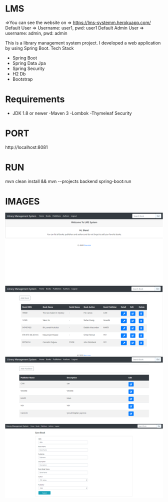 # LMS
=>You can see the website on  => https://lms-systemm.herokuapp.com/
  Default User => Username: user1, pwd: user1
  Default Admin User => username: admin, pwd: admin

This is a library management system project. I developed a web application by using Spring Boot.
Tech Stack
  - Spring Boot
  - Spring Data Jpa
  - Spring Security
  - H2 Db
  - Bootstrap

# Requirements
  - JDK 1.8 or newer
    -Maven 3
    -Lombok
    -Thymeleaf Security

# PORT
http://localhost:8081
# RUN
 mvn clean install && mvn --projects backend spring-boot:run


# IMAGES
<img src="https://github.com/nbaybara/LMS-Spring/blob/master/images/Screenshot_22.png">
<img src="https://github.com/nbaybara/LMS-Spring/blob/master/images/Screenshot_23.png">
<img src="https://github.com/nbaybara/LMS-Spring/blob/master/images/Screenshot_24.png">
<img src="https://github.com/nbaybara/LMS-Spring/blob/master/images/Screenshot_25.png">

